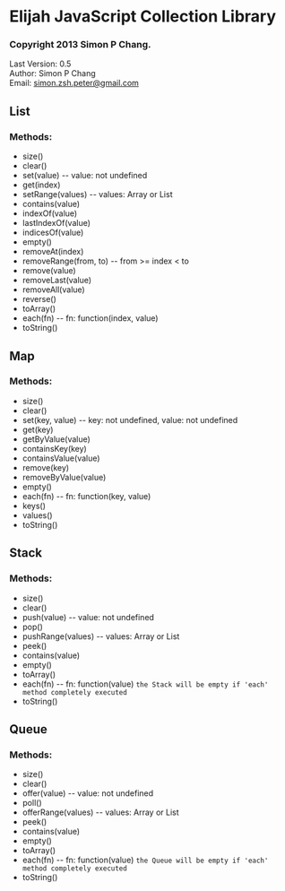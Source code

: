 Elijah JavaScript Collection Library
====================================
### Copyright 2013 Simon P Chang.
Last Version: 0.5<br>
Author: Simon P Chang<br>
Email: simon.zsh.peter@gmail.com

List
----
### Methods:

* size()
* clear()
* set(value) -- value: not undefined
* get(index)
* setRange(values) -- values: Array or List
* contains(value)
* indexOf(value)
* lastIndexOf(value)
* indicesOf(value)
* empty()
* removeAt(index)
* removeRange(from, to) -- from >= index < to
* remove(value)
* removeLast(value)
* removeAll(value)
* reverse()
* toArray()
* each(fn) -- fn: function(index, value)
* toString()

Map
---
### Methods:

* size()
* clear()
* set(key, value) -- key: not undefined, value: not undefined
* get(key)
* getByValue(value)
* containsKey(key)
* containsValue(value)
* remove(key)
* removeByValue(value)
* empty()
* each(fn) -- fn: function(key, value)
* keys()
* values()
* toString()

Stack
-----
### Methods:

* size()
* clear()
* push(value) -- value: not undefined
* pop()
* pushRange(values) -- values: Array or List
* peek()
* contains(value)
* empty()
* toArray()
* each(fn) -- fn: function(value) `the Stack will be empty if 'each' method completely executed`
* toString()

Queue
-----
### Methods:

* size()
* clear()
* offer(value) -- value: not undefined
* poll()
* offerRange(values) -- values: Array or List
* peek()
* contains(value)
* empty()
* toArray()
* each(fn) -- fn: function(value) `the Queue will be empty if 'each' method completely executed`
* toString()
